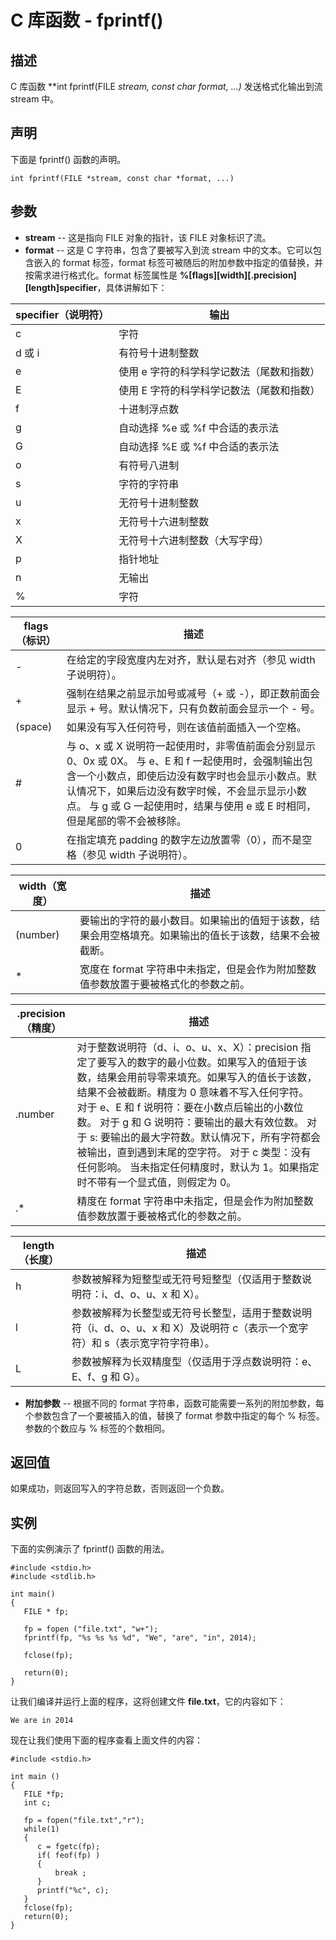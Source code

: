
# C 库函数 - fprintf()



## 描述

C 库函数 **int fprintf(FILE *stream, const char *format, ...)** 发送格式化输出到流 stream 中。

## 声明

下面是 fprintf() 函数的声明。

```
int fprintf(FILE *stream, const char *format, ...)

```

## 参数

*   **stream** -- 这是指向 FILE 对象的指针，该 FILE 对象标识了流。
*   **format** -- 这是 C 字符串，包含了要被写入到流 stream 中的文本。它可以包含嵌入的 format 标签，format 标签可被随后的附加参数中指定的值替换，并按需求进行格式化。format 标签属性是 **%[flags][width][.precision][length]specifier**，具体讲解如下：

| specifier（说明符） | 输出 |
| --- | --- |
| c | 字符 |
| d 或 i | 有符号十进制整数 |
| e | 使用 e 字符的科学科学记数法（尾数和指数） |
| E | 使用 E 字符的科学科学记数法（尾数和指数） |
| f | 十进制浮点数 |
| g | 自动选择 %e 或 %f 中合适的表示法 |
| G | 自动选择 %E 或 %f 中合适的表示法 |
| o | 有符号八进制 |
| s | 字符的字符串 |
| u | 无符号十进制整数 |
| x | 无符号十六进制整数 |
| X | 无符号十六进制整数（大写字母） |
| p | 指针地址 |
| n | 无输出 |
| % | 字符 |

| flags（标识） | 描述 |
| --- | --- |
| - | 在给定的字段宽度内左对齐，默认是右对齐（参见 width 子说明符）。 |
| + | 强制在结果之前显示加号或减号（+ 或 -），即正数前面会显示 + 号。默认情况下，只有负数前面会显示一个 - 号。 |
| (space) | 如果没有写入任何符号，则在该值前面插入一个空格。 |
| # | 与 o、x 或 X 说明符一起使用时，非零值前面会分别显示 0、0x 或 0X。 与 e、E 和 f 一起使用时，会强制输出包含一个小数点，即使后边没有数字时也会显示小数点。默认情况下，如果后边没有数字时候，不会显示显示小数点。 与 g 或 G 一起使用时，结果与使用 e 或 E 时相同，但是尾部的零不会被移除。 |
| 0 | 在指定填充 padding 的数字左边放置零（0），而不是空格（参见 width 子说明符）。 |

| width（宽度） | 描述 |
| --- | --- |
| (number) | 要输出的字符的最小数目。如果输出的值短于该数，结果会用空格填充。如果输出的值长于该数，结果不会被截断。 |
| * | 宽度在 format 字符串中未指定，但是会作为附加整数值参数放置于要被格式化的参数之前。 |

| .precision（精度） | 描述 |
| --- | --- |
| .number | 对于整数说明符（d、i、o、u、x、X）：precision 指定了要写入的数字的最小位数。如果写入的值短于该数，结果会用前导零来填充。如果写入的值长于该数，结果不会被截断。精度为 0 意味着不写入任何字符。 对于 e、E 和 f 说明符：要在小数点后输出的小数位数。 对于 g 和 G 说明符：要输出的最大有效位数。 对于 s: 要输出的最大字符数。默认情况下，所有字符都会被输出，直到遇到末尾的空字符。 对于 c 类型：没有任何影响。 当未指定任何精度时，默认为 1。如果指定时不带有一个显式值，则假定为 0。 |
| .* | 精度在 format 字符串中未指定，但是会作为附加整数值参数放置于要被格式化的参数之前。 |

| length（长度） | 描述 |
| --- | --- |
| h | 参数被解释为短整型或无符号短整型（仅适用于整数说明符：i、d、o、u、x 和 X）。 |
| l | 参数被解释为长整型或无符号长整型，适用于整数说明符（i、d、o、u、x 和 X）及说明符 c（表示一个宽字符）和 s（表示宽字符字符串）。 |
| L | 参数被解释为长双精度型（仅适用于浮点数说明符：e、E、f、g 和 G）。 |

*   **附加参数** -- 根据不同的 format 字符串，函数可能需要一系列的附加参数，每个参数包含了一个要被插入的值，替换了 format 参数中指定的每个 % 标签。参数的个数应与 % 标签的个数相同。

## 返回值

如果成功，则返回写入的字符总数，否则返回一个负数。

## 实例

下面的实例演示了 fprintf() 函数的用法。

```
#include <stdio.h>
#include <stdlib.h>

int main()
{
   FILE * fp;

   fp = fopen ("file.txt", "w+");
   fprintf(fp, "%s %s %s %d", "We", "are", "in", 2014);

   fclose(fp);

   return(0);
}

```

让我们编译并运行上面的程序，这将创建文件 **file.txt**，它的内容如下：

```
We are in 2014

```

现在让我们使用下面的程序查看上面文件的内容：

```
#include <stdio.h>

int main ()
{
   FILE *fp;
   int c;

   fp = fopen("file.txt","r");
   while(1)
   {
      c = fgetc(fp);
      if( feof(fp) )
      {
          break ;
      }
      printf("%c", c);
   }
   fclose(fp);
   return(0);
}

```




